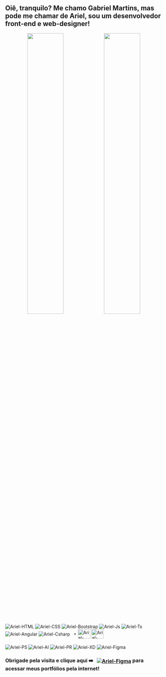 ## Oiê, tranquilo? Me chamo Gabriel Martins, mas pode me chamar de Ariel, sou um desenvolvedor front-end e web-designer!
<div align="center">
  <img width="48%" src="https://github-readme-stats.vercel.app/api?username=gmartinsas&show_icons=true&theme=dracula&include_all_commits=true&count_private=true"/>
  <img width="48%" src="https://github-readme-stats.vercel.app/api/top-langs/?username=gmartinsas&layout=compact&langs_count=7&theme=dracula"/>
</div>

<div style="display: inline_block"><br>
  <img align="center" alt="Ariel-HTML" src="https://img.shields.io/badge/HTML5-E34F26?style=for-the-badge&logo=html5&logoColor=white">
  <img align="center" alt="Ariel-CSS" src="https://img.shields.io/badge/CSS3-1572B6?style=for-the-badge&logo=css3&logoColor=white">
  <img align="center" alt="Ariel-Bootstrap" src="https://img.shields.io/badge/Bootstrap-563D7C?style=for-the-badge&logo=bootstrap&logoColor=white">
  <img align="center" alt="Ariel-Js" src="https://img.shields.io/badge/JavaScript-323330?style=for-the-badge&logo=javascript&logoColor=F7DF1E">
  <img align="center" alt="Ariel-Ts" src="https://img.shields.io/badge/TypeScript-007ACC?style=for-the-badge&logo=typescript&logoColor=white">
  <img align="center" alt="Ariel-Angular" src="https://img.shields.io/badge/Angular-DD0031?style=for-the-badge&logo=angular&logoColor=white">
  <img align="center" alt="Ariel-Csharp" src="https://img.shields.io/badge/C%23-239120?style=for-the-badge&logo=c-sharp&logoColor=white"> &nbsp; + 
  <img align="center" alt="Ariel-Bulma" height="30" width="40" src="https://cdn.jsdelivr.net/gh/devicons/devicon/icons/bulma/bulma-plain.svg">
  <img align="center" alt="Ariel-WordPress" height="30" width="40" src="https://cdn.jsdelivr.net/gh/devicons/devicon/icons/wordpress/wordpress-plain.svg">
 </div>
<div style="display: inline_block"><br>
  <img align="center" alt="Ariel-PS" src="https://img.shields.io/badge/Adobe%20Photoshop-31A8FF?style=for-the-badge&logo=Adobe%20Photoshop&logoColor=black">
  <img align="center" alt="Ariel-AI" src="https://img.shields.io/badge/Adobe%20Illustrator-FF9A00?style=for-the-badge&logo=adobe%20illustrator&logoColor=white">
  <img align="center" alt="Ariel-PR" src="https://img.shields.io/badge/Adobe%20Premiere%20Pro-9999FF?style=for-the-badge&logo=Adobe%20Premiere%20Pro&logoColor=white">
  <img align="center" alt="Ariel-XD" src="https://img.shields.io/badge/Adobe%20XD-470137?style=for-the-badge&logo=Adobe%20XD&logoColor=#FF61F6">
  <img align="center" alt="Ariel-Figma" src="https://img.shields.io/badge/Figma-F24E1E?style=for-the-badge&logo=figma&logoColor=white">
</div>
    
  ### Obrigade pela visita e clique aqui ➡️ &nbsp; <a href="https://linktr.ee/gmartinsas"><img align="center" alt="Ariel-Figma" src="https://img.shields.io/badge/linktree-39E09B?style=for-the-badge&logo=linktree&logoColor=white"></a> para acessar meus portfólios pela internet!
  <!--

  ![Snake animation](https://github.com/rafaballerini/rafaballerini/blob/output/github-contribution-grid-snake.svg)
 
</div>

!-->
